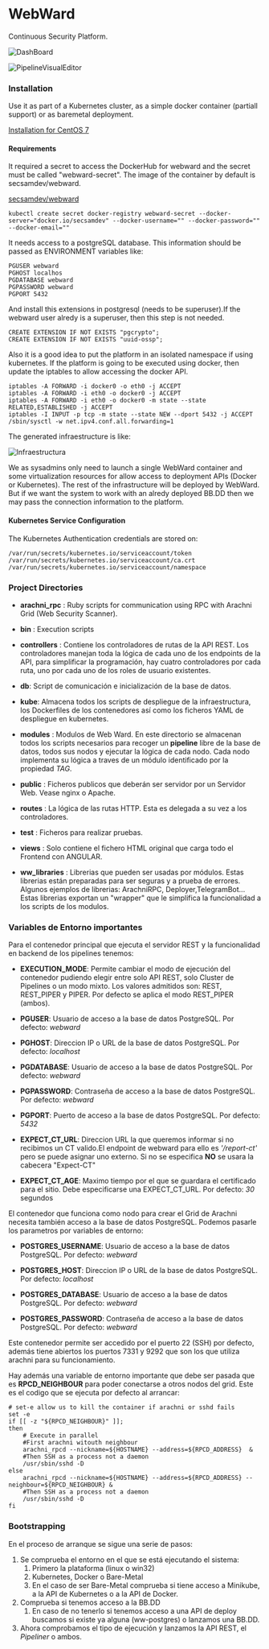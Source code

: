 # WebWard

Continuous Security Platform.

![DashBoard](./DashboardWW.png)

![PipelineVisualEditor](./PipelineVisualEditorWW.png)

### Installation

Use it as part of a Kubernetes cluster, as a simple docker container (partiall support) or as baremetal deployment.

[Installation for CentOS 7](https://github.com/SecSamDev/WebWardRest/blob/master/bare-metal-installation.md)
#### Requirements

It required a secret to access the DockerHub for webward and the secret must be called "webward-secret". The image of the container by default is secsamdev/webward.

[secsamdev/webward](https://hub.docker.com/r/secsamdev/webward/)
```
kubectl create secret docker-registry webward-secret --docker-server="docker.io/secsamdev" --docker-username="" --docker-password="" --docker-email=""
```

It needs access to a postgreSQL database. This information should be passed as ENVIRONMENT variables like:
```
PGUSER webward
PGHOST localhos
PGDATABASE webward
PGPASSWORD webward
PGPORT 5432
```

And install this extensions in postgresql (needs to be superuser).If the webward user alredy is a superuser, then this step is not needed.

```
CREATE EXTENSION IF NOT EXISTS "pgcrypto";
CREATE EXTENSION IF NOT EXISTS "uuid-ossp";
```

Also it is a good idea to put the platform in an isolated namespace if using kubernetes.
If the platform is going to be executed using docker, then update the iptables to allow accessing the docker API.

```
iptables -A FORWARD -i docker0 -o eth0 -j ACCEPT
iptables -A FORWARD -i eth0 -o docker0 -j ACCEPT
iptables -A FORWARD -i eth0 -o docker0 -m state --state RELATED,ESTABLISHED -j ACCEPT 
iptables -I INPUT -p tcp -m state --state NEW --dport 5432 -j ACCEPT
/sbin/sysctl -w net.ipv4.conf.all.forwarding=1
```

The generated infraestructure is like:

![Infraestructura](./WebWardInfraestructure.png)

We as sysadmins only need to launch a single WebWard container and some virtualization resources for allow access to deployment APIs (Docker or Kubernetes). The rest of the infrastructure will be deployed by WebWard. But if we want the system to work with an alredy deployed BB.DD then we may pass the connection information to the platform.

#### Kubernetes Service Configuration

The Kubernetes Authentication credentials are stored on:

```
/var/run/secrets/kubernetes.io/serviceaccount/token
/var/run/secrets/kubernetes.io/serviceaccount/ca.crt
/var/run/secrets/kubernetes.io/serviceaccount/namespace
```

### Project Directories

- **arachni_rpc** : Ruby scripts for communication using RPC with Arachni Grid (Web Security Scanner).

- **bin** : Execution scripts

- **controllers** : Contiene los controladores de rutas de la API REST. Los controladores manejan toda la lógica de cada uno de los endpoints de la API, para simplificar la programación, hay cuatro controladores por cada ruta, uno por cada uno de los roles de usuario existentes.

- **db**: Script de comunicación e inicialización de la base de datos.

- **kube**: Almacena todos los scripts de despliegue de la infraestructura, los Dockerfiles de los contenedores así como los ficheros YAML de despliegue en kubernetes.

- **modules** : Modulos de Web Ward. En este directorio se almacenan todos los scripts necesarios para recoger un **pipeline** libre de la base de datos, todos sus nodos y ejecutar la lógica de cada nodo. Cada nodo implementa su lógica a traves de un módulo identificado por la propiedad *TAG*.

- **public** : Ficheros publicos que deberán ser servidor por un Servidor Web. Vease nginx o Apache.

- **routes** : La lógica de las rutas HTTP. Esta es delegada a su vez a los controladores.

- **test** : Ficheros para realizar pruebas.

- **views** : Solo contiene el fichero HTML original que carga todo el Frontend con ANGULAR.

- **ww_libraries** : Librerias que pueden ser usadas por módulos. Estas librerias están preparadas para ser seguras y a prueba de errores. Algunos ejemplos de librerias: ArachniRPC, Deployer,TelegramBot... Estas librerias exportan un "wrapper" que le simplifica la funcionalidad a los scripts de los modulos.


### Variables de Entorno importantes

Para el contenedor principal que ejecuta el servidor REST y la funcionalidad en backend de los pipelines tenemos:

- **EXECUTION_MODE**: Permite cambiar el modo de ejecución del contenedor pudiendo elegir entre solo API REST, solo Cluster de Pipelines o un modo mixto. Los valores admitidos son: REST, REST_PIPER y PIPER. Por defecto se aplica el modo REST_PIPER (ambos).


- **PGUSER**: Usuario de acceso a la base de datos PostgreSQL. Por defecto: *webward*


- **PGHOST**: Direccion IP o URL de la base de datos PostgreSQL. Por defecto: *localhost*


- **PGDATABASE**: Usuario de acceso a la base de datos PostgreSQL. Por defecto: *webward*


- **PGPASSWORD**: Contraseña de acceso a la base de datos PostgreSQL. Por defecto: *webward*


- **PGPORT**: Puerto de acceso a la base de datos PostgreSQL. Por defecto: *5432*

- **EXPECT_CT_URL**: Direccion URL la que queremos informar si no recibimos un CT valido.El endpoint de webward para ello es *'/report-ct'* pero se puede asignar uno externo. Si no se especifica **NO** se usara la cabecera "Expect-CT"

- **EXPECT_CT_AGE**: Maximo tiempo por el que se guardara el certificado para el sitio. Debe especificarse una EXPECT_CT_URL.  Por defecto: *30* segundos

El contenedor que funciona como nodo para crear el Grid de Arachni necesita también acceso a la base de datos PostgreSQL. Podemos pasarle los parametros por variables de entorno:

- **POSTGRES_USERNAME**: Usuario de acceso a la base de datos PostgreSQL. Por defecto: *webward*


- **POSTGRES_HOST**: Direccion IP o URL de la base de datos PostgreSQL. Por defecto: *localhost*


- **POSTGRES_DATABASE**: Usuario de acceso a la base de datos PostgreSQL. Por defecto: *webward*


- **POSTGRES_PASSWORD**: Contraseña de acceso a la base de datos PostgreSQL. Por defecto: *webward*

Este contenedor permite ser accedido por el puerto 22 (SSH) por defecto, además tiene abiertos los puertos 7331 y 9292 que son los que utiliza arachni para su funcionamiento. 

Hay además una variable de entorno importante que debe ser pasada que es **RPCD_NEIGHBOUR** para poder conectarse a otros nodos del grid. Este es el codigo que se ejecuta por defecto al arrancar:

```
# set-e allow us to kill the container if arachni or sshd fails
set -e
if [[ -z "${RPCD_NEIGHBOUR}" ]];
then 
    # Execute in parallel
    #First arachni witouth neighbour
    arachni_rpcd --nickname=${HOSTNAME} --address=${RPCD_ADDRESS}  &
    #Then SSH as a process not a daemon
    /usr/sbin/sshd -D
else
    arachni_rpcd --nickname=${HOSTNAME} --address=${RPCD_ADDRESS} --neighbour=${RPCD_NEIGHBOUR} &
    #Then SSH as a process not a daemon
    /usr/sbin/sshd -D
fi
```

### Bootstrapping

En el proceso de arranque se sigue una serie de pasos:

1. Se comprueba el entorno en el que se está ejecutando el sistema:
    1. Primero la plataforma (linux o win32)
    2. Kubernetes, Docker o Bare-Metal
    3. En el caso de ser Bare-Metal comprueba si tiene acceso a Minikube, a la API de Kubernetes o a la API de Docker.
2. Comprueba si tenemos acceso a la BB.DD
    1. En caso de no tenerlo si tenemos acceso a una API de deploy buscamos si existe ya alguna (ww-postgres) o lanzamos una BB.DD.
3. Ahora comprobamos el tipo de ejecución y lanzamos la API REST, el *Pipeliner* o ambos.